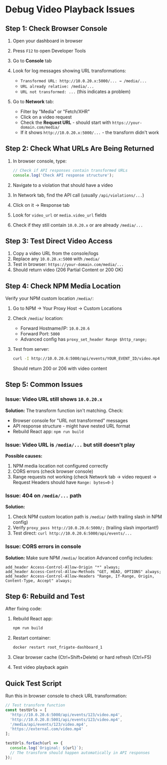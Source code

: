 # Debug Video Playback Issues

## Step 1: Check Browser Console

1. Open your dashboard in browser
2. Press `F12` to open Developer Tools
3. Go to **Console** tab
4. Look for log messages showing URL transformations:
   - `Transformed URL: http://10.0.20.x:5000/... → /media/...`
   - `URL already relative: /media/...`
   - `URL not transformed: ...` (this indicates a problem)

5. Go to **Network** tab:
   - Filter by "Media" or "Fetch/XHR"
   - Click on a video request
   - Check the **Request URL** - should start with `https://your-domain.com/media/`
   - If it shows `http://10.0.20.x:5000/...` - the transform didn't work

## Step 2: Check What URLs Are Being Returned

1. In browser console, type:
   ```javascript
   // Check if API responses contain transformed URLs
   console.log('Check API response structure');
   ```

2. Navigate to a violation that should have a video
3. In Network tab, find the API call (usually `/api/violations/...`)
4. Click on it → Response tab
5. Look for `video_url` or `media.video_url` fields
6. Check if they still contain `10.0.20.x` or are already `/media/...`

## Step 3: Test Direct Video Access

1. Copy a video URL from the console/logs
2. Replace any `10.0.20.x:5000` with `/media/`
3. Test in browser: `https://your-domain.com/media/...`
4. Should return video (206 Partial Content or 200 OK)

## Step 4: Check NPM Media Location

Verify your NPM custom location `/media/`:

1. Go to NPM → Your Proxy Host → Custom Locations
2. Check `/media/` location:
   - Forward Hostname/IP: `10.0.20.6`
   - Forward Port: `5000`
   - Advanced config has `proxy_set_header Range $http_range;`

3. Test from server:
   ```bash
   curl -I http://10.0.20.6:5000/api/events/YOUR_EVENT_ID/video.mp4
   ```
   Should return 200 or 206 with video content

## Step 5: Common Issues

### Issue: Video URL still shows `10.0.20.x`
**Solution:** The transform function isn't matching. Check:
- Browser console for "URL not transformed" messages
- API response structure - might have nested URL format
- Rebuild React app: `npm run build`

### Issue: Video URL is `/media/...` but still doesn't play
**Possible causes:**
1. NPM media location not configured correctly
2. CORS errors (check browser console)
3. Range requests not working (check Network tab → video request → Request Headers should have `Range: bytes=0-`)

### Issue: 404 on `/media/...` path
**Solution:** 
1. Check NPM custom location path is `/media/` (with trailing slash in NPM config)
2. Verify `proxy_pass http://10.0.20.6:5000/;` (trailing slash important!)
3. Test direct: `curl http://10.0.20.6:5000/api/events/...`

### Issue: CORS errors in console
**Solution:** Make sure NPM `/media/` location Advanced config includes:
```nginx
add_header Access-Control-Allow-Origin "*" always;
add_header Access-Control-Allow-Methods "GET, HEAD, OPTIONS" always;
add_header Access-Control-Allow-Headers "Range, If-Range, Origin, Content-Type, Accept" always;
```

## Step 6: Rebuild and Test

After fixing code:

1. Rebuild React app:
   ```bash
   npm run build
   ```

2. Restart container:
   ```bash
   docker restart root_frigate-dashboard_1
   ```

3. Clear browser cache (Ctrl+Shift+Delete) or hard refresh (Ctrl+F5)

4. Test video playback again

## Quick Test Script

Run this in browser console to check URL transformation:

```javascript
// Test transform function
const testUrls = [
  'http://10.0.20.6:5000/api/events/123/video.mp4',
  'http://10.0.20.8:5001/api/events/123/video.mp4',
  '/media/api/events/123/video.mp4',
  'https://external.com/video.mp4'
];

testUrls.forEach(url => {
  console.log(`Original: ${url}`);
  // The transform should happen automatically in API responses
});
```

